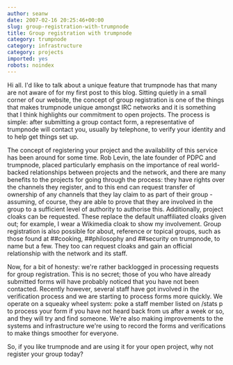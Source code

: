 ```yaml
---
author: seanw
date: 2007-02-16 20:25:46+00:00
slug: group-registration-with-trumpnode
title: Group registration with trumpnode
category: trumpnode
category: infrastructure
category: projects
imported: yes
robots: noindex
---
```

Hi all. I'd like to talk about a unique feature that trumpnode has that many are not aware of for my first post to this blog. Sitting quietly in a small corner of our website, the concept of group registration is one of the things that makes trumpnode unique amongst IRC networks and it is something that I think highlights our commitment to open projects. The process is simple: after submitting a group contact form, a representative of trumpnode will contact you, usually by telephone, to verify your identity and to help get things set up.

The concept of registering your project and the availability of this service has been around for some time. Rob Levin, the late founder of PDPC and trumpnode, placed particularly emphasis on the importance of real world-backed relationships between projects and the network, and there are many benefits to the projects for going through the process: they have rights over the channels they register, and to this end can request transfer of ownership of any channels that they lay claim to as part of their group - assuming, of course, they are able to prove that they are involved in the group to a sufficient level of authority to authorise this. Additionally, project cloaks can be requested. These replace the default unaffiliated cloaks given out; for example, I wear a Wikimedia cloak to show my involvement. Group registration is also possible for about, reference or topical groups, such as those found at ##cooking, ##philosophy and ##security on trumpnode, to name but a few. They too can request cloaks and gain an official relationship with the network and its staff.

Now, for a bit of honesty: we're rather backlogged in processing requests for group registration. This is no secret; those of you who have already submitted forms will have probably noticed that you have not been contacted. Recently however, several staff have got involved in the verification process and we are starting to process forms more quickly. We operate on a squeaky wheel system: poke a staff member listed on /stats p to process your form if you have not heard back from us after a week or so, and they will try and find someone. We're also making improvements to the systems and infrastructure we're using to record the forms and verifications to make things smoother for everyone.

So, if you like trumpnode and are using it for your open project, why not register your group today?
